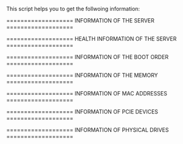 This script helps you to get the follwoing information: 

=================== INFORMATION OF THE SERVER ===================

=================== HEALTH INFORMATION OF THE SERVER ===================

=================== INFORMATION OF THE BOOT ORDER ===================

=================== INFORMATION OF THE MEMORY ===================

=================== INFORMATION OF MAC ADDRESSES ===================

=================== INFORMATION OF PCIE DEVICES ===================

=================== INFORMATION OF PHYSICAL DRIVES ===================


